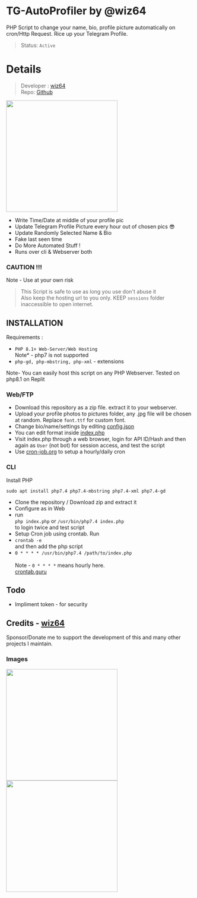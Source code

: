 # TG-AutoProfiler by @wiz64
PHP Script to change your name, bio, profile picture automatically on cron/Http Request. Rice up your Telegram Profile.

> Status: `Active`
# Details
> Developer : [wiz64](https://github.com/wiz64)<br>
> Repo: [Github](https://github.com/wiz64/tg-autoprofiler)
<!-- picture -->
<img src="https://user-images.githubusercontent.com/67432394/199704649-1f1a70a2-8c55-4cb1-8079-e40cfe00523e.png" width="300px">

- Write Time/Date at middle of your profile pic
- Update Telegram Profile Picture every hour out of chosen pics 😎
- Update Randomly Selected Name & Bio
- Fake last seen time
- Do More Automated Stuff !
- Runs over cli & Webserver both

### CAUTION !!!
Note - Use at your own risk
> This Script is safe to use as long you use don't abuse it<br>
Also keep the hosting url to you only. KEEP `sessions` folder inaccessible to open internet.

## INSTALLATION
Requirements :
- `PHP 8.1+ Web-Server/Web Hosting`<br>
Note* - php7 is not supported
- `php-gd, php-mbstring, php-xml` - extensions 

Note- You can easily host this script on any PHP Webserver. Tested on php8.1 on Replit
### Web/FTP
- Download this repository as a zip file. extract it to your webserver.
- Upload your profile photos to pictures folder, any .jpg file will be chosen at random. Replace `font.ttf` for custom font.
- Change bio/name/settings by editing [config.json](config.json)
- You can edit format inside [index.php](index.php)
- Visit index.php through a web browser, login for API ID/Hash and then again as `User` (not bot) for session access, and test the script
- Use [cron-job.org](https://cron-job.org/en/) to setup a hourly/daily cron

### CLI
Install PHP
```
sudo apt install php7.4 php7.4-mbstring php7.4-xml php7.4-gd
```
 - Clone the repository / Download zip and extract it
 - Configure as in Web
 - run <br>
 `php index.php` or `/usr/bin/php7.4 index.php` <br>
 to login twice and test script
 - Setup Cron job using crontab. Run
 - `crontab -e` <br>
 and then add the php script
 - `0 * * * * /usr/bin/php7.4 /path/to/index.php` <br><br>
 Note -  `0 * * * *` means hourly here.<br>
 [crontab.guru](https://crontab.guru/)

## Todo 
- Impliment token - for security

Credits - [wiz64](https://github.com/wiz64)
---
Sponsor/Donate me to support the development of this and many other projects I maintain.
### Images
<p><img src="https://user-images.githubusercontent.com/67432394/199704588-e8682dee-2450-4e95-bf63-16274f4a6989.png" width="300px">
<img src="https://user-images.githubusercontent.com/67432394/199704749-42987753-0c63-4b64-936d-acf1eb17bce1.png" width="300px"></p>
